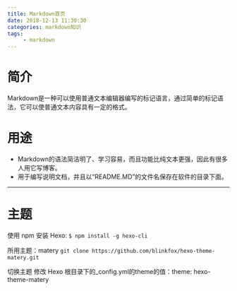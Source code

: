 ```yaml
---
title: Markdown首页
date: 2018-12-13 11:30:30
categories: markdown知识
tags: 
     - markdown
---
```


# 简介  

Markdown是一种可以使用普通文本编辑器编写的标记语言，通过简单的标记语法，它可以使普通文本内容具有一定的格式。

# 用途  

* Markdown的语法简洁明了、学习容易，而且功能比纯文本更强，因此有很多人用它写博客。
* 用于编写说明文档，并且以“README.MD”的文件名保存在软件的目录下面。

---

# 主题

使用 npm 安装 Hexo:
  `$ npm install -g hexo-cli`

所用主题：matery
`git clone https://github.com/blinkfox/hexo-theme-matery.git`

切换主题
修改 Hexo 根目录下的_config.yml的theme的值：theme: hexo-theme-matery
